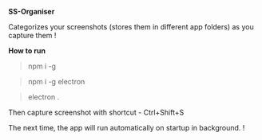 **SS-Organiser**

Categorizes your screenshots (stores them in different app folders) as you capture them !

**How to run**
  > npm i -g
  
  > npm i -g electron
  
  > electron .
  
  Then capture screenshot with shortcut - Ctrl+Shift+S

  The next time, the app will run automatically on startup in background. !
